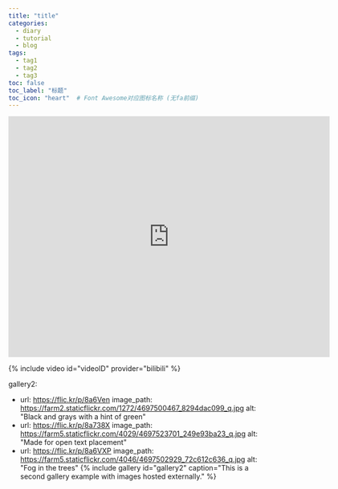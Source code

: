 ```yaml
---
title: "title"
categories:
  - diary
  - tutorial
  - blog
tags:
  - tag1
  - tag2
  - tag3
toc: false
toc_label: "标题"
toc_icon: "heart"  # Font Awesome对应图标名称 (无fa前缀)	
---
```

<iframe src="http://player.bilibili.com/player.html?vid={{ video_id }}&high_quality=1" scrolling="no" border="0" frameborder="no" framespacing="0" width="640" height="480" allowfullscreen="true"> </iframe>

{% include video id="videoID" provider="bilibili" %}

gallery2:
  - url: https://flic.kr/p/8a6Ven
    image_path: https://farm2.staticflickr.com/1272/4697500467_8294dac099_q.jpg
    alt: "Black and grays with a hint of green"
  - url: https://flic.kr/p/8a738X
    image_path: https://farm5.staticflickr.com/4029/4697523701_249e93ba23_q.jpg
    alt: "Made for open text placement"
  - url: https://flic.kr/p/8a6VXP
    image_path: https://farm5.staticflickr.com/4046/4697502929_72c612c636_q.jpg
    alt: "Fog in the trees"
{% include gallery id="gallery2" caption="This is a second gallery example with images hosted externally." %}